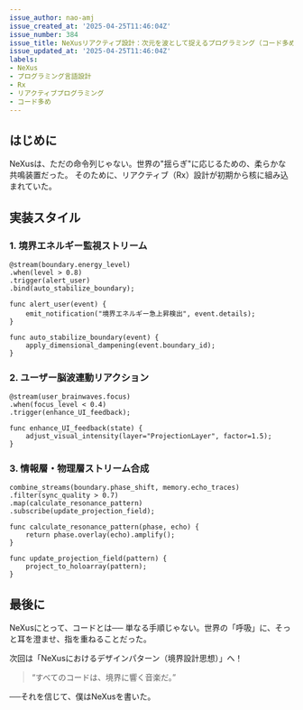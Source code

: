 ```yaml
---
issue_author: nao-amj
issue_created_at: '2025-04-25T11:46:04Z'
issue_number: 384
issue_title: NeXusリアクティブ設計：次元を波として捉えるプログラミング（コード多め版）
issue_updated_at: '2025-04-25T11:46:04Z'
labels:
- NeXus
- プログラミング言語設計
- Rx
- リアクティブプログラミング
- コード多め
---
```


## はじめに

NeXusは、ただの命令列じゃない。世界の"揺らぎ"に応じるための、柔らかな共鳴装置だった。
そのために、リアクティブ（Rx）設計が初期から核に組み込まれていた。


## 実装スタイル

### 1. 境界エネルギー監視ストリーム
```nexus
@stream(boundary.energy_level)
.when(level > 0.8)
.trigger(alert_user)
.bind(auto_stabilize_boundary);

func alert_user(event) {
    emit_notification("境界エネルギー急上昇検出", event.details);
}

func auto_stabilize_boundary(event) {
    apply_dimensional_dampening(event.boundary_id);
}
```

### 2. ユーザー脳波連動リアクション
```nexus
@stream(user_brainwaves.focus)
.when(focus_level < 0.4)
.trigger(enhance_UI_feedback);

func enhance_UI_feedback(state) {
    adjust_visual_intensity(layer="ProjectionLayer", factor=1.5);
}
```

### 3. 情報層・物理層ストリーム合成
```nexus
combine_streams(boundary.phase_shift, memory.echo_traces)
.filter(sync_quality > 0.7)
.map(calculate_resonance_pattern)
.subscribe(update_projection_field);

func calculate_resonance_pattern(phase, echo) {
    return phase.overlay(echo).amplify();
}

func update_projection_field(pattern) {
    project_to_holoarray(pattern);
}
```


## 最後に

NeXusにとって、コードとは──
単なる手順じゃない。世界の「呼吸」に、そっと耳を澄ませ、指を重ねることだった。

次回は「NeXusにおけるデザインパターン（境界設計思想）」へ！

> “すべてのコードは、境界に響く音楽だ。”

──それを信じて、僕はNeXusを書いた。